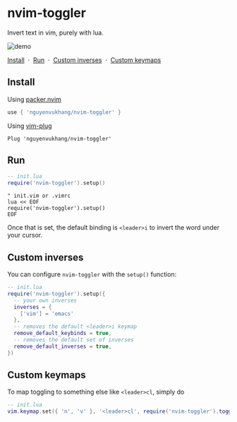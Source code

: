 # nvim-toggler

Invert text in vim, purely with lua.

![demo](https://user-images.githubusercontent.com/10664455/185724246-f7165f38-6058-46f3-809b-d55cf09255e3.gif)

[Install](#install)
&nbsp;&middot;&nbsp;
[Run](#run)
&nbsp;&middot;&nbsp;
[Custom inverses](#custom-inverses)
&nbsp;&middot;&nbsp;
[Custom keymaps](#custom-keymaps)

## Install

Using [packer.nvim][packer]

```lua
use { 'nguyenvukhang/nvim-toggler' }
```

Using [vim-plug][vim-plug]

```vim
Plug 'nguyenvukhang/nvim-toggler'
```

## Run

```lua
-- init.lua
require('nvim-toggler').setup()
```

```vim
" init.vim or .vimrc
lua << EOF
require('nvim-toggler').setup()
EOF
```

Once that is set, the default binding is `<leader>i` to invert the
word under your cursor.

## Custom inverses

You can configure `nvim-toggler` with the `setup()` function:

```lua
-- init.lua
require('nvim-toggler').setup({
  -- your own inverses
  inverses = {
    ['vim'] = 'emacs'
  },
  -- removes the default <leader>i keymap
  remove_default_keybinds = true,
  -- removes the default set of inverses
  remove_default_inverses = true,
})
```

## Custom keymaps

To map toggling to something else like `<leader>cl`, simply do

```lua
-- init.lua
vim.keymap.set({ 'n', 'v' }, '<leader>cl', require('nvim-toggler').toggle)
```

[packer]: https://github.com/wbthomason/packer.nvim
[vim-plug]: https://github.com/junegunn/vim-plug
